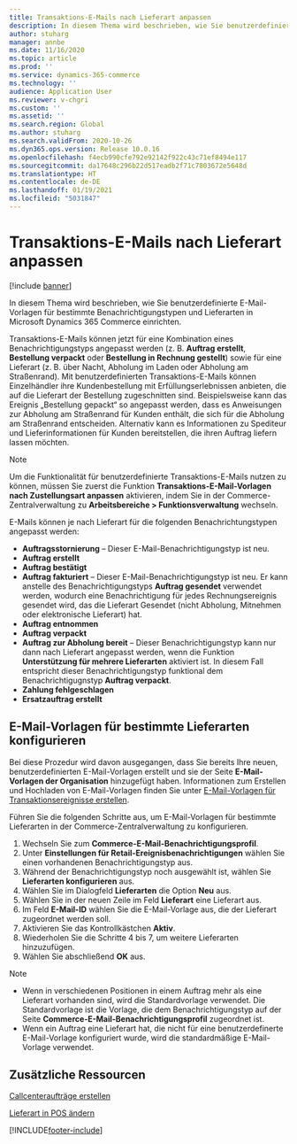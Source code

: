 ```yaml
---
title: Transaktions-E-Mails nach Lieferart anpassen
description: In diesem Thema wird beschrieben, wie Sie benutzerdefinierte E-Mail-Vorlagen für bestimmte Benachrichtigungstypen und Lieferarten in Microsoft Dynamics 365 Commerce einrichten.
author: stuharg
manager: annbe
ms.date: 11/16/2020
ms.topic: article
ms.prod: ''
ms.service: dynamics-365-commerce
ms.technology: ''
audience: Application User
ms.reviewer: v-chgri
ms.custom: ''
ms.assetid: ''
ms.search.region: Global
ms.author: stuharg
ms.search.validFrom: 2020-10-26
ms.dyn365.ops.version: Release 10.0.16
ms.openlocfilehash: f4ecb990cfe792e92142f922c43c71ef8494e117
ms.sourcegitcommit: da17648c296b22d517eadb2f71c7803672e5648d
ms.translationtype: HT
ms.contentlocale: de-DE
ms.lasthandoff: 01/19/2021
ms.locfileid: "5031847"
---
```

# <a name="customize-transactional-emails-by-mode-of-delivery"></a>Transaktions-E-Mails nach Lieferart anpassen

[!include [banner](includes/banner.md)]

In diesem Thema wird beschrieben, wie Sie benutzerdefinierte E-Mail-Vorlagen für bestimmte Benachrichtigungstypen und Lieferarten in Microsoft Dynamics 365 Commerce einrichten.

Transaktions-E-Mails können jetzt für eine Kombination eines Benachrichtigungstyps angepasst werden (z. B. **Auftrag erstellt**, **Bestellung verpackt** oder **Bestellung in Rechnung gestellt**) sowie für eine Lieferart (z. B. über Nacht, Abholung im Laden oder Abholung am Straßenrand). Mit benutzerdefinierten Transaktions-E-Mails können Einzelhändler ihre Kundenbestellung mit Erfüllungserlebnissen anbieten, die auf die Lieferart der Bestellung zugeschnitten sind. Beispielsweise kann das Ereignis „Bestellung gepackt“ so angepasst werden, dass es Anweisungen zur Abholung am Straßenrand für Kunden enthält, die sich für die Abholung am Straßenrand entscheiden. Alternativ kann es Informationen zu Spediteur und Lieferinformationen für Kunden bereitstellen, die ihren Auftrag liefern lassen möchten.

> [!NOTE]
> Um die Funktionalität für benutzerdefinierte Transaktions-E-Mails nutzen zu können, müssen Sie zuerst die Funktion **Transaktions-E-Mail-Vorlagen nach Zustellungsart anpassen** aktivieren, indem Sie in der Commerce-Zentralverwaltung zu **Arbeitsbereiche \> Funktionsverwaltung** wechseln.

E-Mails können je nach Lieferart für die folgenden Benachrichtungstypen angepasst werden:

- **Auftragsstornierung** – Dieser E-Mail-Benachrichtigungstyp ist neu.
- **Auftrag erstellt**
- **Auftrag bestätigt**
- **Auftrag fakturiert** – Dieser E-Mail-Benachrichtigungstyp ist neu. Er kann anstelle des Benachrichtigungstyps **Auftrag gesendet** verwendet werden, wodurch eine Benachrichtigung für jedes Rechnungsereignis gesendet wird, das die Lieferart Gesendet (nicht Abholung, Mitnehmen oder elektronische Lieferart) hat.
- **Auftrag entnommen**
- **Auftrag verpackt**
- **Auftrag zur Abholung bereit** – Dieser Benachrichtigungstyp kann nur dann nach Lieferart angepasst werden, wenn die Funktion **Unterstützung für mehrere Lieferarten** aktiviert ist. In diesem Fall entspricht dieser Benachrichtigungstyp funktional dem Benachrichtigugnstyp **Auftrag verpackt**.
- **Zahlung fehlgeschlagen**
- **Ersatzauftrag erstellt**

## <a name="configure-email-templates-for-specific-modes-of-delivery"></a>E-Mail-Vorlagen für bestimmte Lieferarten konfigurieren

Bei diese Prozedur wird davon ausgegangen, dass Sie bereits Ihre neuen, benutzerdefinierten E-Mail-Vorlagen erstellt und sie der Seite **E-Mail-Vorlagen der Organisation** hinzugefügt haben. Informationen zum Erstellen und Hochladen von E-Mail-Vorlagen finden Sie unter [E-Mail-Vorlagen für Transaktionsereignisse erstellen](email-templates-transactions.md).

Führen Sie die folgenden Schritte aus, um E-Mail-Vorlagen für bestimmte Lieferarten in der Commerce-Zentralverwaltung zu konfigurieren.

1. Wechseln Sie zum **Commerce-E-Mail-Benachrichtigungsprofil**.
1. Unter **Einstellungen für Retail-Ereignisbenachrichtigungen** wählen Sie einen vorhandenen Benachrichtigungstyp aus.
1. Während der Benachrichtigungstyp noch ausgewählt ist, wählen Sie **Lieferarten konfigurieren** aus.
1. Wählen Sie im Dialogfeld **Lieferarten** die Option **Neu** aus.
1. Wählen Sie in der neuen Zeile im Feld **Lieferart** eine Lieferart aus.
1. Im Feld **E-Mail-ID** wählen Sie die E-Mail-Vorlage aus, die der Lieferart zugeordnet werden soll.
1. Aktivieren Sie das Kontrollkästchen **Aktiv**.
1. Wiederholen Sie die Schritte 4 bis 7, um weitere Lieferarten hinzuzufügen.
1. Wählen Sie abschließend **OK** aus.

> [!NOTE]
> - Wenn in verschiedenen Positionen in einem Auftrag mehr als eine Lieferart vorhanden sind, wird die Standardvorlage verwendet. Die Standardvorlage ist die Vorlage, die dem Benachrichtigungstyp auf der Seite **Commerce-E-Mail-Benachrichtigungsprofil** zugeordnet ist.
> - Wenn ein Auftrag eine Lieferart hat, die nicht für eine benutzerdefinerte E-Mail-Vorlage konfiguriert wurde, wird die standardmäßige E-Mail-Vorlage verwendet.

## <a name="additional-resources"></a>Zusätzliche Ressourcen

[Callcenteraufträge erstellen](tasks/create-call-center-orders.md)

[Lieferart in POS ändern](pos-change-delivery-mode.md)


[!INCLUDE[footer-include](../includes/footer-banner.md)]